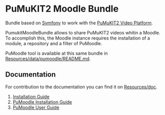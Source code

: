 PuMuKIT2 Moodle Bundle
=======================

Bundle based on [Symfony](http://symfony.com/) to work with the [PuMuKIT2 Video Platform](https://github.com/campusdomar/PuMuKIT2/blob/2.1.x/README.md).

PumukitMoodleBundle allows to share PuMuKIT2 videos whitin a Moodle.
To accomplish this, the Moodle instance requires the installation of
a module, a repository and a filter of PuMoodle.

PuMoodle tool is available at this same bundle in [Resources/data/pumoodle/README.md](Resources/data/pumoodle/README.md).


Documentation
-------------

For contribution to the documentation you can find it on [Resources/doc](Resources/doc).


1. [Installation Guide](Resources/doc/InstallationGuide.md)
2. [PuMoodle Installation Guide](Resources/doc/PuMoodleInstallationGuide.md)
3. [PuMoodle User Guide](Resources/doc/PuMoodleUserGuide.md)